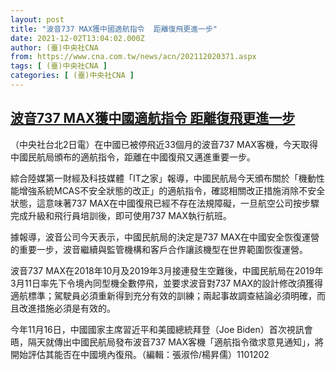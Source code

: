 ```yaml
---
layout: post
title: "波音737 MAX獲中國適航指令  距離復飛更進一步"
date: 2021-12-02T13:04:02.000Z
author: (臺)中央社CNA
from: https://www.cna.com.tw/news/acn/202112020371.aspx
tags: [ (臺)中央社CNA ]
categories: [ (臺)中央社CNA ]
---
```

<!--1638450242000-->
[波音737 MAX獲中國適航指令  距離復飛更進一步](https://www.cna.com.tw/news/acn/202112020371.aspx)
------

<div>
<div></div><div><p>（中央社台北2日電）在中國已被停飛近33個月的波音737 MAX客機，今天取得中國民航局頒布的適航指令，距離在中國復飛又邁進重要一步。</p><p>綜合陸媒第一財經及科技媒體「IT之家」報導，中國民航局今天頒布關於「機動性能增強系統MCAS不安全狀態的改正」的適航指令，確認相關改正措施消除不安全狀態，這意味著737 MAX在中國復飛已經不存在法規障礙，一旦航空公司按步驟完成升級和飛行員培訓後，即可使用737 MAX執行航班。</p><p>據報導，波音公司今天表示，中國民航局的決定是737 MAX在中國安全恢復運營的重要一步，波音繼續與監管機構和客戶合作讓該機型在世界範圍恢復運營。</p><p>波音737 MAX在2018年10月及2019年3月接連發生空難後，中國民航局在2019年3月11日率先下令境內同型機全數停飛，並要求波音對737 MAX的設計修改須獲得適航標準；駕駛員必須重新得到充分有效的訓練；兩起事故調查結論必須明確，而且改進措施必須是有效的。</p><p>今年11月16日，中國國家主席習近平和美國總統拜登（Joe Biden）首次視訊會晤，隔天就傳出中國民航局發布波音737 MAX客機「適航指令徵求意見通知」，將開始評估其能否在中國境內復飛。（編輯：張淑伶/楊昇儒）1101202</p></div>
</div>
